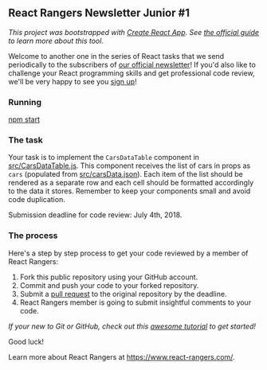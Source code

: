 ## React Rangers Newsletter Junior #1

*This project was bootstrapped with [Create React App](https://github.com/facebookincubator/create-react-app). See
[the official guide](GUIDE.md) to learn more about this tool.*

Welcome to another one in the series of React tasks that we send periodically to the subscribers
of [our official newsletter](http://eepurl.com/dyF8I9)! If you'd also like to challenge your React
programming skills and get professional code review, we'll be very happy to see you
[sign up](http://eepurl.com/dyF8I9)!

### Running

[npm start](GUIDE.md#npm-start)

### The task

Your task is to implement the `CarsDataTable` component in [src/CarsDataTable.js](). This component
receives the list of cars in props as `cars` (populated from [src/carsData.json]()). Each item of
the list should be rendered as a separate row and each cell should be formatted accordingly to
the data it stores. Remember to keep your components small and avoid code duplication.

Submission deadline for code review: July 4th, 2018.

### The process

Here's a step by step process to get your code reviewed by a member of React Rangers:

1. Fork this public repository using your GitHub account.
2. Commit and push your code to your forked repository.
3. Submit a [pull request](https://help.github.com/articles/creating-a-pull-request-from-a-fork/) to the original repository by the deadline.
4. React Rangers member is going to submit insightful comments to your code.

*If your new to Git or GitHub, check out this [awesome tutorial](https://guides.github.com/activities/hello-world/) to get started!*

Good luck!

Learn more about React Rangers at https://www.react-rangers.com/.
